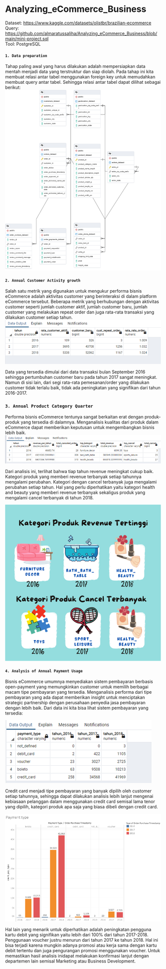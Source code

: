 # Analyzing_eCommerce_Business
Dataset: https://www.kaggle.com/datasets/olistbr/brazilian-ecommerce </br>
Query: https://github.com/almaratussaliha/Analyzing_eCommerce_Business/blob/main/mini-project.sql </br>
Tool: PostgreSQL </br>


#### `1. Data preparation`
Tahap paling awal yang harus dilakukan adalah mempersiapkan data mentah menjadi data yang terstruktur dan siap diolah. Pada tahap ini kita membuat relasi antar tabel menggunakan foreign key untuk memudahkan membuat query antar tabel. Sehingga relasi antar tabel dapat dilihat sebagai berikut: 
![alt text](https://github.com/almaratussaliha/Analyzing_eCommerce_Business/blob/main/new%20erd.png?raw=true)


#### `2. Annual Customer Activity growth `
Salah satu metrik yang digunakan untuk mengukur performa bisnis eCommerce adalah aktivitas customer yang berinteraksi di dalam platform eCommerce tersebut. Beberapa metrik yang berhubungan dengan aktivitas customer seperti jumlah customer aktif, jumlah customer baru, jumlah customer yang melakukan repeat order dan juga rata-rata transaksi yang dilakukan customer setiap tahun.
![alt text](https://github.com/almaratussaliha/Analyzing_eCommerce_Business/blob/main/annual%20customer%20activity.PNG?raw=true)

Data yang tersedia dimulai dari data transaksi bulan September 2016 sehingga  pertumbuhan customer baru pada tahun 2017 sangat meningkat. Namun di sisi lain, dari segi rata-rata pemesanan/order yang dilakukan customer tidak terlalu baik, tidak ada peningkatan yang signifikan dari tahun 2016-2017. 

### `3. Annual Product Category Quarter`
Performa bisnis eCommerce tentunya sangat berkaitan erat dengan produk-produk yang tersedia di dalamnya. Menganalisis kualitas dari produk dalam eCommerce dapat memberikan keputusan untuk mengembangkan bisnis lebih baik.
![alt text](https://github.com/almaratussaliha/Analyzing_eCommerce_Business/blob/main/annual%20product%20category_table.PNG?raw=true)

Dari analisis ini, terlihat bahwa tiap tahun revenue meningkat cukup baik. Kategori produk yang memberi revenue terbanyak setiap tahunnya mengalami perubahan. Kategori dengan cancel terbanyak  juga mengalami perubahan setiap tahun. Hal yang perlu diperhatikan yaitu kategori health and beauty yang memberi revenue terbanyak sekaligus produk yang mengalami cancel terbanyak di tahun 2018. 

![alt text](https://github.com/almaratussaliha/Analyzing_eCommerce_Business/blob/main/annual%20product%20category.png?raw=true)

#### `4. Analysis of Annual Payment Usage`
Bisnis eCommerce umumnya menyediakan sistem pembayaran berbasis open-payment yang memungkinkan customer untuk memilih berbagai macam tipe pembayaran yang tersedia. Menganalisis performa dari tipe pembayaran yang ada dapat memberikan insight untuk menciptakan strategic partnership dengan perusahaan penyedia jasa pembayaran dengan lebih baik. Dari data ini kita bisa lihat sistem pembayaran yang tersedia:

![alt text](https://github.com/almaratussaliha/Analyzing_eCommerce_Business/blob/main/annual%20payment.PNG?raw=true)

Credit card menjadi tipe pembayaran yang banyak dipilih oleh customer setiap tahunnya, sehingga dapat dilakukan analisis lebih lanjut mengenai kebiasaan pelanggan dalam menggunakan credit card semisal lama tenor yang dipilih, kategori produk apa saja yang biasa dibeli dengan credit card. 

![alt text](https://github.com/almaratussaliha/Analyzing_eCommerce_Business/blob/main/annual%20payment%20type.png?raw=true)

Hal lain yang menarik untuk diperhatikan adalah peningkatan pengguna kartu debit yang signifikan yaitu lebih dari 100% dari tahun 2017-2018. Penggunaan voucher justru menurun dari tahun 2017 ke tahun 2018. Hal ini bisa terjadi karena mungkin adanya promosi atau kerja sama dengan kartu debit tertentu dan juga pengurangan promosi menggunakan voucher. Untuk memastikan hasil analisis inidapat melakukan konfirmasi lanjut dengan departemen lain semisal Marketing atau Business Development.
